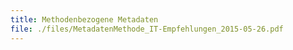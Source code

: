 ```yaml
---
title: Methodenbezogene Metadaten
file: ./files/MetadatenMethode_IT-Empfehlungen_2015-05-26.pdf
---
```

